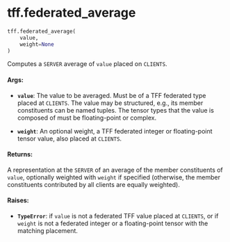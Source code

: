 <div itemscope itemtype="http://developers.google.com/ReferenceObject">
<meta itemprop="name" content="tff.federated_average" />
<meta itemprop="path" content="Stable" />
</div>

# tff.federated_average

``` python
tff.federated_average(
    value,
    weight=None
)
```

Computes a `SERVER` average of `value` placed on `CLIENTS`.

#### Args:

* <b>`value`</b>: The value to be averaged. Must be of a TFF federated type placed at
    `CLIENTS`. The value may be structured, e.g., its member constituents can
    be named tuples. The tensor types that the value is composed of must be
    floating-point or complex.

* <b>`weight`</b>: An optional weight, a TFF federated integer or floating-point tensor
    value, also placed at `CLIENTS`.


#### Returns:

A representation at the `SERVER` of an average of the member constituents
of `value`, optionally weighted with `weight` if specified (otherwise, the
member constituents contributed by all clients are equally weighted).


#### Raises:

* <b>`TypeError`</b>: if `value` is not a federated TFF value placed at `CLIENTS`, or
    if `weight` is not a federated integer or a floating-point tensor with
    the matching placement.